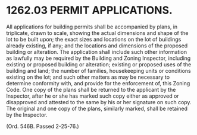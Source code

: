 1262.03 PERMIT APPLICATIONS.
============================

All applications for building permits shall be accompanied by plans, in
triplicate, drawn to scale, showing the actual dimensions and shape of
the lot to be built upon; the exact sizes and locations on the lot of
buildings already existing, if any; and the locations and dimensions of
the proposed building or alteration. The application shall include such
other information as lawfully may be required by the Building and Zoning
Inspector, including existing or proposed building or alteration;
existing or proposed uses of the building and land; the number of
families, housekeeping units or conditions existing on the lot; and such
other matters as may be necessary to determine conformity with, and
provide for the enforcement of, this Zoning Code. One copy of the plans
shall be returned to the applicant by the Inspector, after he or she has
marked such copy either as approved or disapproved and attested to the
same by his or her signature on such copy. The original and one copy of
the plans, similarly marked, shall be retained by the Inspector.

(Ord. 546B. Passed 2-25-76.)
